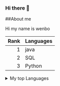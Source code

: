### Hi there 👋

##About me

Hi my name is wenbo

| Rank | Languages |
|-----:|-----------|
|     1| java      |
|     2| SQL       |
|     3| Python    |


<details>
  <summary>
    My top Languages
  </summary>
 | Rank | Languages |
|-----:|-----------|
|     1| java      |
|     2| SQL       |
|     3| Python    |

</details>
